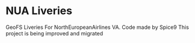 # NUA Liveries
GeoFS Liveries For NorthEuropeanAirlines VA.
Code made by Spice9
This project is being improved and migrated
